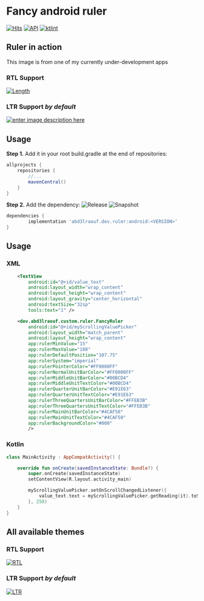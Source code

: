 # Fancy android ruler
[![Hits](https://hits.seeyoufarm.com/api/count/incr/badge.svg?url=https%3A%2F%2Fgithub.com%2FAbdElraoufSabri%2FFancyAndroidRuler&count_bg=%2379C83D&title_bg=%23555555&icon=googlefit.svg&icon_color=%23F3A2A2&title=hits&edge_flat=false)](https://github.com/AbdElraoufSabri/FancyAndroidRuler) [![API](https://img.shields.io/badge/API-19%2B-orange.svg?style=flat)](https://android-arsenal.com/api?level=19)  [![ktlint](https://img.shields.io/badge/code%20style-%E2%9D%A4-FF4081.svg)](https://ktlint.github.io/)

## Ruler in action

This image is from one of my currently under-development apps
### RTL Support

[![Length][1]][1]

### LTR Support _by default_
[![enter image description here][2]][2]

## Usage
**Step 1.** Add it in your root build.gradle at the end of repositories:

```groovy
allprojects {
    repositories {
        //...
        mavenCentral()
    }
}
```

**Step 2.** Add the dependency:
![Release](https://img.shields.io/nexus/r/dev.abd3lraouf.ruler/android?label=latest%20release&server=https%3A%2F%2Fs01.oss.sonatype.org)
![Snapshot](https://img.shields.io/nexus/s/dev.abd3lraouf.ruler/android?label=latest%20snapshot&server=https%3A%2F%2Fs01.oss.sonatype.org)

```groovy
dependencies {
        implementation 'abd3lraouf.dev.ruler:android:<VERSION>'
}
```

## Usage
### XML
```xml
    <TextView
        android:id="@+id/value_text"
        android:layout_width="wrap_content"
        android:layout_height="wrap_content"
        android:layout_gravity="center_horizontal"
        android:textSize="32sp"
        tools:text="1" />

    <dev.abd3lraouf.custom.ruler.FancyRuler
        android:id="@+id/myScrollingValuePicker"
        android:layout_width="match_parent"
        android:layout_height="wrap_content"
        app:rulerMinValue="15"
        app:rulerMaxValue="108"
        app:rulerDefaultPosition="107.75"
        app:rulerSystem="imperial"
        app:rulerPointerColor="#FF0000FF"
        app:rulerNormalUnitBarColor="#FF0000FF"
        app:rulerMiddleUnitBarColor="#00BCD4"
        app:rulerMiddleUnitTextColor="#00BCD4"
        app:rulerQuarterUnitBarColor="#E91E63"
        app:rulerQuarterUnitTextColor="#E91E63"
        app:rulerThreeQuartersUnitBarColor="#FFEB3B"
        app:rulerThreeQuartersUnitTextColor="#FFEB3B"
        app:rulerMainUnitBarColor="#4CAF50"
        app:rulerMainUnitTextColor="#4CAF50"
        app:rulerBackgroundColor="#000"
        />
```

### Kotlin
```kotlin
class MainActivity : AppCompatActivity() {

    override fun onCreate(savedInstanceState: Bundle?) {
        super.onCreate(savedInstanceState)
        setContentView(R.layout.activity_main)

        myScrollingValuePicker.setOnScrollChangedListener({
            value_text.text = myScrollingValuePicker.getReading(it).toString()
        }, 250)
    }
}

```
## All available themes
### RTL Support

[![RTL][3]][3]

### LTR Support _by default_

[![LTR][4]][4]


  [1]: https://i.stack.imgur.com/sPlfr.gif
  [2]: https://i.stack.imgur.com/TYVLr.gif
  [3]: https://i.stack.imgur.com/nA2hK.png
  [4]: https://i.stack.imgur.com/uGiTD.png
